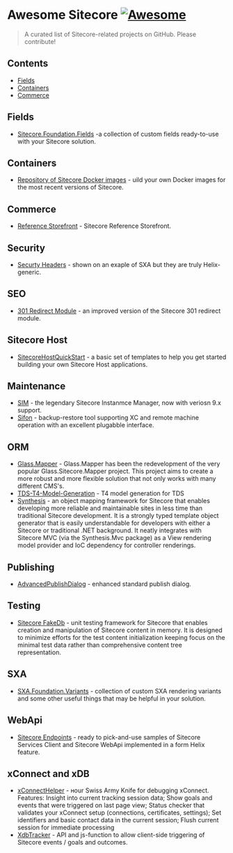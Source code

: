 # Awesome Sitecore [![Awesome](https://awesome.re/badge.svg)](https://awesome.re)

> A curated list of Sitecore-related projects on GitHub. Please contribute!

## Contents

- [Fields](#fields)
- [Containers](#containers)
- [Commerce](#commerce)

## Fields

- [Sitecore.Foundation.Fields](https://github.com/MartinMiles/Sitecore.Foundation.Fields) -a collection of custom fields ready-to-use with your Sitecore solution.

## Containers

- [Repository of Sitecore Docker images](https://github.com/Sitecore/docker-images) - uild your own Docker images for the most recent versions of Sitecore.

## Commerce

- [Reference Storefront](https://github.com/Sitecore/Reference-Storefront) - Sitecore Reference Storefront.

## Security

- [Securty Headers](https://github.com/GuitarRich/SXA.SecurityHeaders) - shown on an exaple of SXA but they are truly Helix-generic.

## SEO

- [301 Redirect Module](https://github.com/thecadams/301RedirectModule) - an improved version of the Sitecore 301 redirect module.

## Sitecore Host

- [SitecoreHostQuickStart](https://github.com/sitecoreguild/SitecoreHostQuickStart/tree/develop) -  a basic set of templates to help you get started building your own Sitecore Host applications.

## Maintenance

- [SIM](https://github.com/Sitecore/Sitecore-Instance-Manager) - the legendary Sitecore Instanmce Manager, now with veriosn 9.x support.
- [Sifon](https://github.com/MartinMiles/Sifon) - backup-restore tool supporting XC and remote machine operation with an excellent plugabble interface.

## ORM

- [Glass.Mapper](https://github.com/mikeedwards83/Glass.Mapper) - Glass.Mapper has been the redevelopment of the very popular Glass.Sitecore.Mapper project. This project aims to create a more robust and more flexible solution that not only works with many different CMS's.
- [TDS-T4-Model-Generation](https://github.com/Sitecore/TDS-T4-Model-Generation) - T4 model generation for TDS
- [Synthesis](https://github.com/blipson89/Synthesis) - an object mapping framework for Sitecore that enables developing more reliable and maintainable sites in less time than traditional Sitecore development. It is a strongly typed template object generator that is easily understandable for developers with either a Sitecore or traditional .NET background. It neatly integrates with Sitecore MVC (via the Synthesis.Mvc package) as a View rendering model provider and IoC dependency for controller renderings.

## Publishing

- [AdvancedPublishDialog](https://github.com/Sitecore/AdvancedPublishDialog) - enhanced standard publish dialog.

## Testing

- [Sitecore FakeDb](https://github.com/sshushliapin/Sitecore.FakeDb) - unit testing framework for Sitecore that enables creation and manipulation of Sitecore content in memory. It is designed to minimize efforts for the test content initialization keeping focus on the minimal test data rather than comprehensive content tree representation.


## SXA

- [SXA.Foundation.Variants](https://github.com/MartinMiles/SXA.Foundation.Variants) - collection of custom SXA rendering variants and some other useful things that may be helpful in your solution.

## WebApi

- [Sitecore Endpoints](https://github.com/MartinMiles/Sitecore.Endpoints) - ready to pick-and-use samples of Sitecore Services Client and Sitecore WebApi implemented in a form Helix feature.

## xConnect and xDB

- [xConnectHelper](https://github.com/lowedown/xConnectHelper) - нour Swiss Army Knife for debugging xConnect. Features: Insight into current tracking session data; Show goals and events that were triggered on last page view; Status checker that validates your xConnect setup (connections, certificates, settings); Set identifiers and basic contact data in the current session; Flush current session for immediate processing
- [XdbTracker](https://github.com/lowedown/XdbTracker) - API and js-function to allow client-side triggering of Sitecore events / goals and outcomes.



